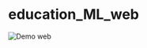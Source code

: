 # education_ML_web
<img src="/education_ML_web/images/demo_web.png" alt="Demo web" title="Demo web title">
